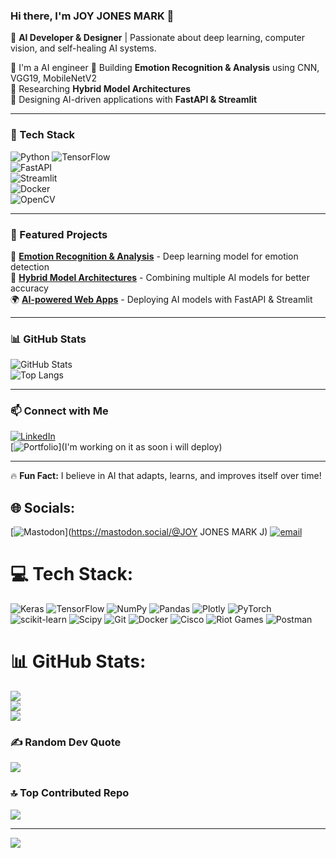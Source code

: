 ### Hi there, I'm JOY JONES MARK 👋  

🚀 **AI Developer & Designer** | Passionate about deep learning, computer vision, and self-healing AI systems.  

🔹 I'm a AI engineer
🔹 Building **Emotion Recognition & Analysis** using CNN, VGG19, MobileNetV2  
🔹 Researching **Hybrid Model Architectures**  
🔹 Designing AI-driven applications with **FastAPI & Streamlit**  

---

### 🔧 Tech Stack  
![Python](https://img.shields.io/badge/-Python-3776AB?style=flat-square&logo=python&logoColor=white)
![TensorFlow](https://img.shields.io/badge/-TensorFlow-FF6F00?style=flat-square&logo=tensorflow&logoColor=white)  
![FastAPI](https://img.shields.io/badge/-FastAPI-009688?style=flat-square&logo=fastapi&logoColor=white)  
![Streamlit](https://img.shields.io/badge/-Streamlit-FF4B4B?style=flat-square&logo=streamlit&logoColor=white)  
![Docker](https://img.shields.io/badge/-Docker-2496ED?style=flat-square&logo=docker&logoColor=white)  
![OpenCV](https://img.shields.io/badge/-OpenCV-5C3EE8?style=flat-square&logo=opencv&logoColor=white)  

---

### 📂 Featured Projects  
🚀 **[Emotion Recognition & Analysis](https://github.com/your-username/emotion-recognition)** - Deep learning model for emotion detection  
🔗 **[Hybrid Model Architectures](https://github.com/your-username/hybrid-models)** - Combining multiple AI models for better accuracy  
🌍 **[AI-powered Web Apps](https://github.com/your-username/ai-web-apps)** - Deploying AI models with FastAPI & Streamlit  

---

### 📊 GitHub Stats  
![GitHub Stats](https://github-readme-stats.vercel.app/api?username=your-username&show_icons=true&theme=dark)  
![Top Langs](https://github-readme-stats.vercel.app/api/top-langs/?username=your-username&layout=compact&theme=dark)  

---

### 📫 Connect with Me  
[![LinkedIn](https://img.shields.io/badge/-LinkedIn-0A66C2?style=flat-square&logo=linkedin&logoColor=white)](https://linkedin.com/in/joyjonesmark)  
[![Portfolio](https://img.shields.io/badge/-Portfolio-000?style=flat-square&logo=vercel&logoColor=white)](I'm working on it as soon i will deploy)

---

🔥 **Fun Fact:** I believe in AI that adapts, learns, and improves itself over time!  




## 🌐 Socials:
[![Mastodon](https://img.shields.io/badge/-MASTODON-%232B90D9?logo=mastodon&logoColor=white)](https://mastodon.social/@JOY JONES MARK J) [![email](https://img.shields.io/badge/Email-D14836?logo=gmail&logoColor=white)](mailto:joyjonesmark@gmail.com) 

# 💻 Tech Stack:
![Keras](https://img.shields.io/badge/Keras-%23D00000.svg?style=for-the-badge&logo=Keras&logoColor=white) ![TensorFlow](https://img.shields.io/badge/TensorFlow-%23FF6F00.svg?style=for-the-badge&logo=TensorFlow&logoColor=white) ![NumPy](https://img.shields.io/badge/numpy-%23013243.svg?style=for-the-badge&logo=numpy&logoColor=white) ![Pandas](https://img.shields.io/badge/pandas-%23150458.svg?style=for-the-badge&logo=pandas&logoColor=white) ![Plotly](https://img.shields.io/badge/Plotly-%233F4F75.svg?style=for-the-badge&logo=plotly&logoColor=white) ![PyTorch](https://img.shields.io/badge/PyTorch-%23EE4C2C.svg?style=for-the-badge&logo=PyTorch&logoColor=white) ![scikit-learn](https://img.shields.io/badge/scikit--learn-%23F7931E.svg?style=for-the-badge&logo=scikit-learn&logoColor=white) ![Scipy](https://img.shields.io/badge/SciPy-%230C55A5.svg?style=for-the-badge&logo=scipy&logoColor=%white) ![Git](https://img.shields.io/badge/git-%23F05033.svg?style=for-the-badge&logo=git&logoColor=white) ![Docker](https://img.shields.io/badge/docker-%230db7ed.svg?style=for-the-badge&logo=docker&logoColor=white) ![Cisco](https://img.shields.io/badge/cisco-%23049fd9.svg?style=for-the-badge&logo=cisco&logoColor=black) ![Riot Games](https://img.shields.io/badge/riotgames-D32936.svg?style=for-the-badge&logo=riotgames&logoColor=white) ![Postman](https://img.shields.io/badge/Postman-FF6C37?style=for-the-badge&logo=postman&logoColor=white)
# 📊 GitHub Stats:
![](https://github-readme-stats.vercel.app/api?username=joyjonesmark&theme=dark&hide_border=false&include_all_commits=false&count_private=false)<br/>
![](https://nirzak-streak-stats.vercel.app/?user=joyjonesmark&theme=dark&hide_border=false)<br/>
![](https://github-readme-stats.vercel.app/api/top-langs/?username=joyjonesmark&theme=dark&hide_border=false&include_all_commits=false&count_private=false&layout=compact)

### ✍️ Random Dev Quote
![](https://quotes-github-readme.vercel.app/api?type=horizontal&theme=dark)

### 🔝 Top Contributed Repo
![](https://github-contributor-stats.vercel.app/api?username=joyjonesmark&limit=5&theme=dark&combine_all_yearly_contributions=true)

---
[![](https://visitcount.itsvg.in/api?id=joyjonesmark&icon=4&color=12)](https://visitcount.itsvg.in)

<!-- Proudly created with GPRM ( https://gprm.itsvg.in ) -->
